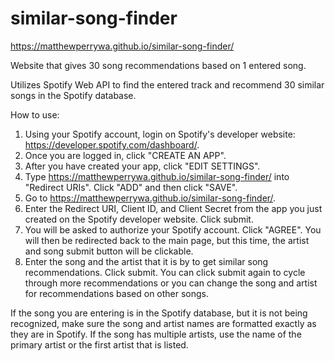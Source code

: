# similar-song-finder
https://matthewperrywa.github.io/similar-song-finder/

Website that gives 30 song recommendations based on 1 entered song.

Utilizes Spotify Web API to find the entered track and recommend 30 similar songs in the Spotify database.

How to use:

1. Using your Spotify account, login on Spotify's developer website: https://developer.spotify.com/dashboard/.
2. Once you are logged in, click "CREATE AN APP".
3. After you have created your app, click "EDIT SETTINGS".
4. Type https://matthewperrywa.github.io/similar-song-finder/ into "Redirect URIs". Click "ADD" and then click "SAVE".
5. Go to https://matthewperrywa.github.io/similar-song-finder/.
6. Enter the Redirect URI, Client ID, and Client Secret from the app you just created on the Spotify developer website. Click submit.
7. You will be asked to authorize your Spotify account. Click "AGREE". You will then be redirected back to the main page, but this time, the artist and song submit button will be clickable.
8. Enter the song and the artist that it is by to get similar song recommendations. Click submit. You can click submit again to cycle through more recommendations or you can change the song and artist for recommendations based on other songs.

If the song you are entering is in the Spotify database, but it is not being recognized, make sure the song and artist names are formatted exactly as they are in Spotify. If the song has multiple artists, use the name of the primary artist or the first artist that is listed.
